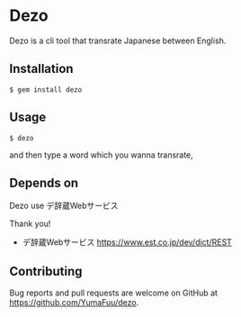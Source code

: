 # Dezo
Dezo is a cli tool that transrate Japanese between English.


## Installation

    $ gem install dezo

## Usage

`$ dezo` 


and then type a word which you wanna transrate,


## Depends on
Dezo use デ辞蔵Webサービス

Thank you!

- デ辞蔵Webサービス
https://www.est.co.jp/dev/dict/REST

## Contributing

Bug reports and pull requests are welcome on GitHub at https://github.com/YumaFuu/dezo.
